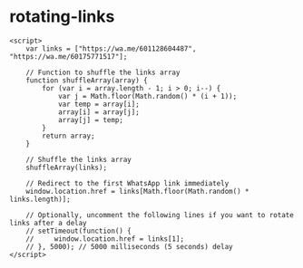 # rotating-links
<!DOCTYPE html>
<html lang="en">
<head>
    <meta charset="UTF-8">
    <meta name="viewport" content="width=device-width, initial-scale=1.0">
    <title>Redirecting to WhatsApp..</title>
</head>
<body>

    <script>
        var links = ["https://wa.me/601128604487", "https://wa.me/60175771517"];
        
        // Function to shuffle the links array
        function shuffleArray(array) {
            for (var i = array.length - 1; i > 0; i--) {
                var j = Math.floor(Math.random() * (i + 1));
                var temp = array[i];
                array[i] = array[j];
                array[j] = temp;
            }
            return array;
        }

        // Shuffle the links array
        shuffleArray(links);

        // Redirect to the first WhatsApp link immediately
        window.location.href = links[Math.floor(Math.random() * links.length)];
        
        // Optionally, uncomment the following lines if you want to rotate links after a delay
        // setTimeout(function() {
        //     window.location.href = links[1];
        // }, 5000); // 5000 milliseconds (5 seconds) delay
    </script>

</body>
</html>


